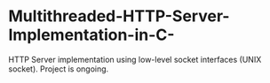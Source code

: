 # Multithreaded-HTTP-Server-Implementation-in-C-
HTTP Server implementation using low-level socket interfaces (UNIX socket). Project is ongoing.
